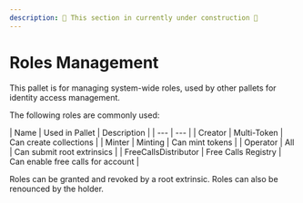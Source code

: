 ```yaml
---
description: 🚧 This section in currently under construction 🚧 
---
```


# Roles Management

This pallet is for managing system-wide roles, used by other pallets for identity access management.

The following roles are commonly used:

| Name | Used in Pallet | Description |
| --- | --- |
| Creator | Multi-Token | Can create collections |
| Minter | Minting | Can mint tokens |
| Operator | All | Can submit root extrinsics |
| FreeCallsDistributor | Free Calls Registry | Can enable free calls for account |

Roles can be granted and revoked by a root extrinsic. Roles can also be renounced by the holder.
